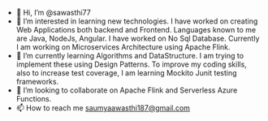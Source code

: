 - 👋 Hi, I’m @sawasthi77
- 👀 I’m interested in learning new technologies. I have worked on creating Web Applications both backend and Frontend. Languages known to me are Java, NodeJs, Angular. I have worked on No Sql Database. Currently I am working on Microservices Architecture using Apache Flink.
- 🌱 I’m currently learning Algorithms and DataStructure. I am trying to implement these using Design Patterns. To improve my coding skills, also to increase test coverage, I am learning Mockito Junit testing frameworks.
- 💞️ I’m looking to collaborate on Apache Flink and Serverless Azure Functions.
- 📫 How to reach me saumyaawasthi187@gmail.com

<!---
sawasthi77/sawasthi77 is a ✨ special ✨ repository because its `README.md` (this file) appears on your GitHub profile.
You can click the Preview link to take a look at your changes.
--->
